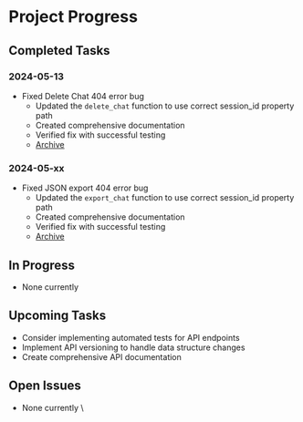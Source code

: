 # Project Progress

## Completed Tasks

### 2024-05-13
- Fixed Delete Chat 404 error bug
  - Updated the `delete_chat` function to use correct session_id property path
  - Created comprehensive documentation
  - Verified fix with successful testing
  - [Archive](archive/archive-delete-chat-fix.md)

### 2024-05-xx
- Fixed JSON export 404 error bug
  - Updated the `export_chat` function to use correct session_id property path
  - Created comprehensive documentation
  - Verified fix with successful testing
  - [Archive](archive/archive-json-export-fix.md)

## In Progress
- None currently

## Upcoming Tasks
- Consider implementing automated tests for API endpoints
- Implement API versioning to handle data structure changes
- Create comprehensive API documentation

## Open Issues
- None currently
\
